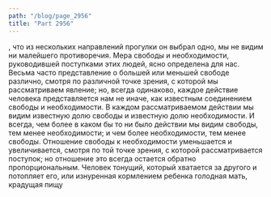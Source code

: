 ```yaml
---
path: "/blog/page_2956"
title: "Part 2956"
---
```


, что из нескольких направлений прогулки он выбрал одно, мы не видим ни малейшего противоречия. Мера свободы и необходимости, руководившей поступками этих людей, ясно определена для нас.
Весьма часто представление о большей или меньшей свободе различно, смотря по различной точке зрения, с которой мы рассматриваем явление; но, всегда одинаково, каждое действие человека представляется нам не иначе, как известным соединением свободы и необходимости. В каждом рассматриваемом действии мы видим известную долю свободы и известную долю необходимости. И всегда, чем более в каком бы то ни было действии мы видим свободы, тем менее необходимости; и чем более необходимости, тем менее свободы.
Отношение свободы к необходимости уменьшается и увеличивается, смотря по той точке зрения, с которой рассматривается поступок; но отношение это всегда остается обратно пропорциональным.
Человек тонущий, который хватается за другого и потопляет его, или изнуренная кормлением ребенка голодная мать, крадущая пищу
